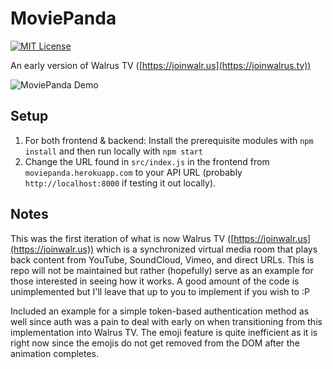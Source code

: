 # MoviePanda
[![MIT License](https://img.shields.io/dub/l/vibe-d.svg)](https://github.com/nitinankad/utdegree-planner/blob/master/LICENSE)

An early version of Walrus TV ([https://joinwalr.us](https://joinwalrus.tv))

![MoviePanda Demo](https://user-images.githubusercontent.com/46038298/89197551-805fbc80-d571-11ea-94e1-e2318b05ca31.png)

## Setup
1. For both frontend & backend: Install the prerequisite modules with `npm install` and then run locally with `npm start`
2. Change the URL found in `src/index.js` in the frontend from `moviepanda.herokuapp.com` to your API URL (probably `http://localhost:8000` if testing it out locally).

## Notes
This was the first iteration of what is now Walrus TV ([https://joinwalr.us](https://joinwalr.us)) which is a synchronized virtual media room that plays back content from YouTube, SoundCloud, Vimeo, and direct URLs. This is repo will not be maintained but rather (hopefully) serve as an example for those interested in seeing how it works. A good amount of the code is unimplemented but I'll leave that up to you to implement if you wish to :P

Included an example for a simple token-based authentication method as well since auth was a pain to deal with early on when transitioning from this implementation into Walrus TV. The emoji feature is quite inefficient as it is right now since the emojis do not get removed from the DOM after the animation completes. 
